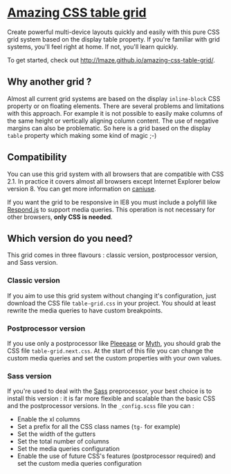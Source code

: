 # [Amazing CSS table grid](https://github.com/lmaze/amazing-css-table-grid)

Create powerful multi-device layouts quickly and easily with this pure CSS grid system based on the display table property. If you're familiar with grid systems, you'll feel right at home. If not, you'll learn quickly.

To get started, check out <http://lmaze.github.io/amazing-css-table-grid/>.


## Why another grid ?

Almost all current grid systems are based on the display `inline-block` CSS property or on floating elements. There are several problems and limitations with this approach. For example it is not possible to easily make columns of the same height or vertically aligning column content. The use of negative margins can also be problematic. So here is a grid based on the display `table` property which making some kind of magic ;-)


## Compatibility

You can use this grid system with all browsers that are compatible with CSS 2.1. In practice it covers almost all browsers except Internet Explorer below version 8. You can get more information on [caniuse](http://caniuse.com/#feat=css-table).

If you want the grid to be responsive in IE8 you must include a polyfill like [Respond.js](https://github.com/scottjehl/Respond) to support media queries. This operation is not necessary for other browsers, **only CSS is needed**.


## Which version do you need?

This grid comes in three flavours : classic version, postprocessor version, and Sass version.

### Classic version

If you aim to use this grid system without changing it's configuration, just download the CSS file `table-grid.css` in your project. You should at least rewrite the media queries to have custom breakpoints.

### Postprocessor version
If you use only a postprocessor like [Pleeease](http://pleeease.io/) or [Myth](http://www.myth.io/), you should grab the CSS file `table-grid.next.css`. At the start of this file you can change the custom media queries and set the custom properties with your own values.

### Sass version

If you're used to deal with the [Sass](http://sass-lang.com/) preprocessor, your best choice is to install this version : it is far more flexible and scalable than the basic CSS and the postprocessor versions. In the `_config.scss` file you can :

* Enable the xl columns
* Set a prefix for all the CSS class names (`tg-` for example)
* Set the width of the gutters
* Set the total number of columns
* Set the media queries configuration
* Enable the use of future CSS's features (postprocessor required) and set the custom media queries configuration
